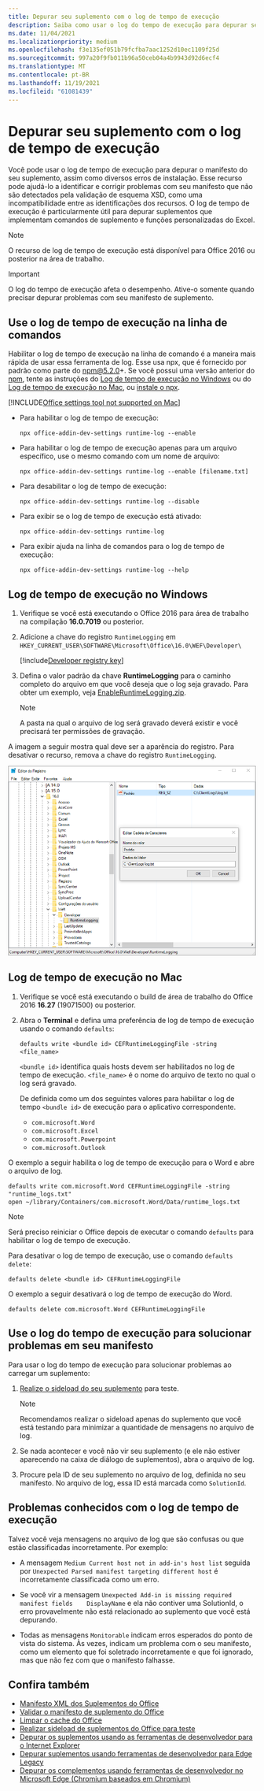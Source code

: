 ```yaml
---
title: Depurar seu suplemento com o log de tempo de execução
description: Saiba como usar o log do tempo de execução para depurar seu suplemento.
ms.date: 11/04/2021
ms.localizationpriority: medium
ms.openlocfilehash: f3e135ef051b79fcfba7aac1252d10ec1109f25d
ms.sourcegitcommit: 997a20f9fb011b96a50ceb04a4b9943d92d6ecf4
ms.translationtype: MT
ms.contentlocale: pt-BR
ms.lasthandoff: 11/19/2021
ms.locfileid: "61081439"
---
```

# <a name="debug-your-add-in-with-runtime-logging"></a>Depurar seu suplemento com o log de tempo de execução

Você pode usar o log de tempo de execução para depurar o manifesto do seu suplemento, assim como diversos erros de instalação. Esse recurso pode ajudá-lo a identificar e corrigir problemas com seu manifesto que não são detectados pela validação de esquema XSD, como uma incompatibilidade entre as identificações dos recursos. O log de tempo de execução é particularmente útil para depurar suplementos que implementam comandos de suplemento e funções personalizadas do Excel.

> [!NOTE]
> O recurso de log de tempo de execução está disponível para Office 2016 ou posterior na área de trabalho.

> [!IMPORTANT]
> O log do tempo de execução afeta o desempenho. Ative-o somente quando precisar depurar problemas com seu manifesto de suplemento.

## <a name="use-runtime-logging-from-the-command-line"></a>Use o log de tempo de execução na linha de comandos

Habilitar o log de tempo de execução na linha de comando é a maneira mais rápida de usar essa ferramenta de log. Esse usa npx, que é fornecido por padrão como parte do npm@5.2.0+. Se você possui uma versão anterior do [npm](https://www.npmjs.com/), tente as instruções do [Log de tempo de execução no Windows](#runtime-logging-on-windows) ou do [Log de tempo de execução no Mac](#runtime-logging-on-mac), ou [instale o npx](https://www.npmjs.com/package/npx).

[!INCLUDE[Office settings tool not supported on Mac](../includes/tool-nonsupport-mac-note.md)]

- Para habilitar o log de tempo de execução:

    ```command&nbsp;line
    npx office-addin-dev-settings runtime-log --enable
    ```

- Para habilitar o log de tempo de execução apenas para um arquivo específico, use o mesmo comando com um nome de arquivo:

    ```command&nbsp;line
    npx office-addin-dev-settings runtime-log --enable [filename.txt]
    ```

- Para desabilitar o log de tempo de execução:

    ```command&nbsp;line
    npx office-addin-dev-settings runtime-log --disable
    ```

- Para exibir se o log de tempo de execução está ativado:

    ```command&nbsp;line
    npx office-addin-dev-settings runtime-log
    ```

- Para exibir ajuda na linha de comandos para o log de tempo de execução:

    ```command&nbsp;line
    npx office-addin-dev-settings runtime-log --help
    ```

## <a name="runtime-logging-on-windows"></a>Log de tempo de execução no Windows

1. Verifique se você está executando o Office 2016 para área de trabalho na compilação **16.0.7019** ou posterior.

2. Adicione a chave do registro `RuntimeLogging` em `HKEY_CURRENT_USER\SOFTWARE\Microsoft\Office\16.0\WEF\Developer\`

    [!include[Developer registry key](../includes/developer-registry-key.md)]

3. Defina o valor padrão da chave **RuntimeLogging** para o caminho completo do arquivo em que você deseja que o log seja gravado. Para obter um exemplo, veja [EnableRuntimeLogging.zip](https://github.com/OfficeDev/Office-Add-in-Commands-Samples/raw/master/Tools/RuntimeLogging/EnableRuntimeLogging.zip).

    > [!NOTE]
    > A pasta na qual o arquivo de log será gravado deverá existir e você precisará ter permissões de gravação.

A imagem a seguir mostra qual deve ser a aparência do registro. Para desativar o recurso, remova a chave do registro `RuntimeLogging`.

![Captura de tela do editor do Registro com uma chave do Registro RuntimeLogging.](../images/runtime-logging-registry.png)

## <a name="runtime-logging-on-mac"></a>Log de tempo de execução no Mac

1. Verifique se você está executando o build de área de trabalho do Office 2016 **16.27** (19071500) ou posterior.

2. Abra o **Terminal** e defina uma preferência de log de tempo de execução usando o comando `defaults`:

    ```command&nbsp;line
    defaults write <bundle id> CEFRuntimeLoggingFile -string <file_name>
    ```

    `<bundle id>` identifica quais hosts devem ser habilitados no log de tempo de execução. `<file_name>` é o nome do arquivo de texto no qual o log será gravado.

    De definida como um dos seguintes valores para habilitar o log de tempo `<bundle id>` de execução para o aplicativo correspondente.

    - `com.microsoft.Word`
    - `com.microsoft.Excel`
    - `com.microsoft.Powerpoint`
    - `com.microsoft.Outlook`

O exemplo a seguir habilita o log de tempo de execução para o Word e abre o arquivo de log.

```command&nbsp;line
defaults write com.microsoft.Word CEFRuntimeLoggingFile -string "runtime_logs.txt"
open ~/library/Containers/com.microsoft.Word/Data/runtime_logs.txt
```

> [!NOTE]
> Será preciso reiniciar o Office depois de executar o comando `defaults` para habilitar o log de tempo de execução.

Para desativar o log de tempo de execução, use o comando `defaults delete`:

```command&nbsp;line
defaults delete <bundle id> CEFRuntimeLoggingFile
```

O exemplo a seguir desativará o log de tempo de execução do Word.

```command&nbsp;line
defaults delete com.microsoft.Word CEFRuntimeLoggingFile
```

## <a name="use-runtime-logging-to-troubleshoot-issues-with-your-manifest"></a>Use o log do tempo de execução para solucionar problemas em seu manifesto

Para usar o log do tempo de execução para solucionar problemas ao carregar um suplemento:

1. [Realize o sideload do seu suplemento](sideload-office-add-ins-for-testing.md) para teste.

    > [!NOTE]
    > Recomendamos realizar o sideload apenas do suplemento que você está testando para minimizar a quantidade de mensagens no arquivo de log.

2. Se nada acontecer e você não vir seu suplemento (e ele não estiver aparecendo na caixa de diálogo de suplementos), abra o arquivo de log.

3. Procure pela ID de seu suplemento no arquivo de log, definida no seu manifesto. No arquivo de log, essa ID está marcada como `SolutionId`.

## <a name="known-issues-with-runtime-logging"></a>Problemas conhecidos com o log de tempo de execução

Talvez você veja mensagens no arquivo de log que são confusas ou que estão classificadas incorretamente. Por exemplo:

- A mensagem `Medium Current host not in add-in's host list` seguida por `Unexpected Parsed manifest targeting different host` é incorretamente classificada como um erro.

- Se você vir a mensagem `Unexpected Add-in is missing required manifest fields    DisplayName` e ela não contiver uma SolutionId, o erro provavelmente não está relacionado ao suplemento que você está depurando.

- Todas as mensagens `Monitorable` indicam erros esperados do ponto de vista do sistema. Às vezes, indicam um problema com o seu manifesto, como um elemento que foi soletrado incorretamente e que foi ignorado, mas que não fez com que o manifesto falhasse.

## <a name="see-also"></a>Confira também

- [Manifesto XML dos Suplementos do Office](../develop/add-in-manifests.md)
- [Validar o manifesto de suplemento do Office](troubleshoot-manifest.md)
- [Limpar o cache do Office](clear-cache.md)
- [Realizar sideload de suplementos do Office para teste](sideload-office-add-ins-for-testing.md)
- [Depurar os suplementos usando as ferramentas de desenvolvedor para o Internet Explorer](debug-add-ins-using-f12-tools-ie.md)
- [Depurar suplementos usando ferramentas de desenvolvedor para Edge Legacy](debug-add-ins-using-devtools-edge-legacy.md)
- [Depurar os complementos usando ferramentas de desenvolvedor no Microsoft Edge (Chromium baseados em Chromium)](debug-add-ins-using-devtools-edge-chromium.md) 
